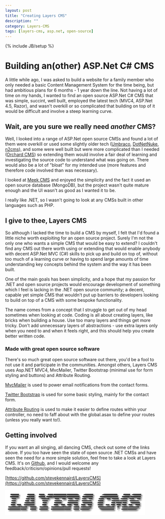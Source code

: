 ```yaml
---
layout: post
title: "Creating Layers CMS"
description: ""
category: Layers-CMS 
tags: [layers-cms, asp.net, open-source]
---
```

{% include JB/setup %}

# Building an(other) ASP.Net C# CMS

A little while ago, I was asked to build a website for a family member who only needed a basic Content Management System for the time being, but had ambitious
plans for 6 months - 1 year down the line. Not having a lot of time on my hands, I wanted to find an open source ASP.Net C# CMS that was simple, succint, well built,
employed the latest tech (MVC4, ASP.Net 4.5, Razor), and wasn't overkill or so complicated that building on top of it would be difficult and involve a steep learning curve.

## Wait, are you sure we really need *another* CMS?

Well, I looked into a range of ASP.Net open source CMSs and found a lot of them were overkill or used some slightly older tech ([Umbraco](http://umbraco.com/), [DotNetNuke](http://www.dotnetnuke.com/), [n2cms](http://n2cms.com/)),
and some were well built but were more complicated than I needed ([Orchard CMS](http://www.orchardproject.net/)) so extending them would involve a fair deal of learning and investigating the
source code to understand what was going on. There would also be a lot of "bloat" for my intended use (more features and therefore code involved than was necessary).

I looked at [Meek CMS](http://www.adventuretechgroup.com/labs-meek/) and enjoyed the simplicity and the fact it used an open source database (MongoDB), but the project
wasn't quite mature enough and the UI wasn't as good as I wanted it to be.

I really like .NET, so I wasn't going to look at any CMSs built in other languages such as PHP.

## I give to thee, Layers CMS

So although I lacked the time to build a CMS by myself, I felt that I'd found a little niche worth exploiting for an open source project.
Surely I'm not the only one who wants a simple CMS that would be easy to extend? I couldn't find any CMS out there worth using or extending that would enable
anybody with decent ASP.Net MVC (C#) skills to pick up and build on top of, without too much of a learning curve or having to spend large amounts of time
understanding key concepts behind the system and the way it has been built.

One of the main goals has been simplicity, and a hope that my passion for .NET and open source projects would encourage development of something which I feel is lacking in
the .NET open source community; a decent, capable yet simple CMS that wouldn't put up barriers to developers looking to build on top of a CMS with some bespoke functionality.

The name comes from a concept that I struggle to get out of my head sometimes when looking at code. Coding is all about creating layers, like bricks when building a house. Use too many layers
and things get more tricky. Don't add unnecessary layers of abstractions - use extra layers only when you need to and when it feels right, and this should help you create better
written code.

### Made with great open source software

There's so much great open source software out there, you'd be a fool to not use it and participate in the communities. Amongst others, Layers CMS uses Asp.NET MVC4, MvcMailer, Twitter Bootstrap (minimal use for form styling and buttons) and Attribute Routing.

[MvcMailer](https://github.com/smsohan/MvcMailer) is used to power email notifications from the contact forms.

[Twitter Bootstrap](http://twitter.github.com/bootstrap/) is used for some basic styling, mainly for the contact form.

[Attribute Routing](https://github.com/mccalltd/AttributeRouting/wiki) is used to make it easier to define routes within your controller, no need to faff about with the global.asax to define your routes (unless you really want to!).

## Getting involved

If you want an all singing, all dancing CMS, check out some of the links above. If you too have seen the state of open source .NET CMSs and have seen the need for a more simple solution,
feel free to take a look at Layers CMS. It's on [Github](https://github.com/stevekennaird/LayersCMS), and I would welcome any feedback/criticism/opinions/pull requests!

[https://github.com/stevekennaird/LayersCMS](https://github.com/stevekennaird/LayersCMS)

[<img src="/assets/img/layers-cms/layers-cms-logo.jpg" alt="Layers CMS Logo" />](https://github.com/stevekennaird/LayersCMS)